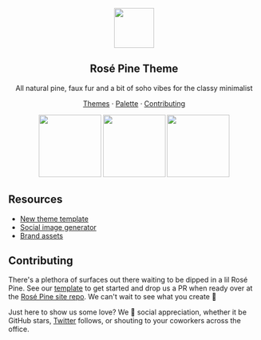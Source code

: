 <p align="center">
  <img src="assets/icon.png" width="80" />
  <h2 align="center">Rosé Pine Theme</h2>
</p>

<p align="center">All natural pine, faux fur and a bit of soho vibes for the classy minimalist</p>

<p align="center">
  <a href="https://rosepinetheme.com/themes">Themes</a>
  ·
  <a href="https://rosepinetheme.com/palette">Palette</a>
  ·
  <a href="https://github.com/rose-pine/.github/blob/main/contributing.md">Contributing</a>
</p>

<p align="center">
  <img src="assets/palette.png" width="125" />
  <img src="assets/palette-moon.png" width="125" />
  <img src="assets/palette-dawn.png" width="125" />
</p>

## Resources

- [New theme template](https://github.com/rose-pine/rose-pine-template)
- [Social image generator](https://rose-pine-images.vercel.app)
- [Brand assets](https://github.com/rose-pine/rose-pine-theme/tree/main/assets)

## Contributing

There's a plethora of surfaces out there waiting to be dipped in a lil Rosé Pine. See our [template](https://github.com/rose-pine/rose-pine-template) to get started and drop us a PR when ready over at the [Rosé Pine site repo](https://github.com/rose-pine/rose-pine-site). We can't wait to see what you create 🥰

Just here to show us some love? We 💛 social appreciation, whether it be GitHub stars, [Twitter](https://twitter.com/rosepinetheme) follows, or shouting to your coworkers across the office.
